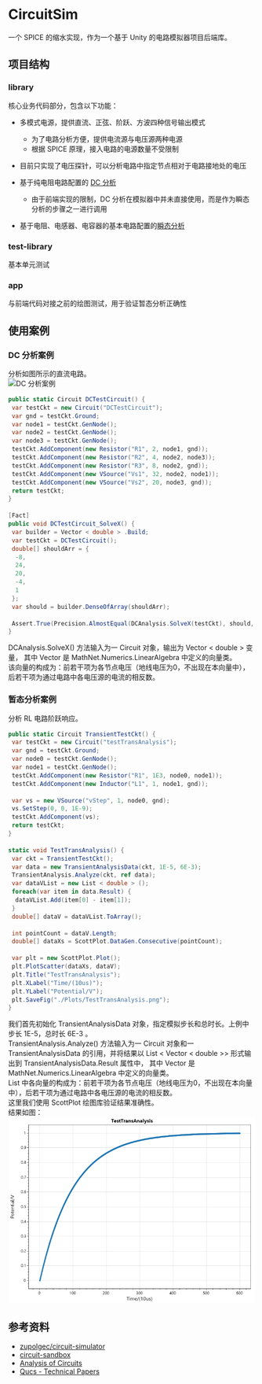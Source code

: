 # CircuitSim

一个 SPICE 的缩水实现，作为一个基于 Unity 的电路模拟器项目后端库。

## 项目结构

### library

核心业务代码部分，包含以下功能：

- 多模式电源，提供直流、正弦、阶跃、方波四种信号输出模式
  - 为了电路分析方便，提供电流源与电压源两种电源
  - 根据 SPICE 原理，接入电路的电源数量不受限制

- 目前只实现了电压探针，可以分析电路中指定节点相对于电路接地处的电压

- 基于纯电阻电路配置的 [DC 分析](https://github.com/rami3l/CircuitSim/blob/master/library/DCAnalysis.cs)
  - 由于前端实现的限制，DC 分析在模拟器中并未直接使用，而是作为瞬态分析的步骤之一进行调用

- 基于电阻、电感器、电容器的基本电路配置的[瞬态分析](https://github.com/rami3l/CircuitSim/blob/master/library/TransientAnalysis.cs)

### test-library

基本单元测试

### app

与前端代码对接之前的绘图测试，用于验证暂态分析正确性

## 使用案例

### DC 分析案例

  分析如图所示的直流电路。  
  ![DC 分析案例](https://lpsa.swarthmore.edu/Systems/Electrical/mna/images/MNA2.ex1.gif)
  
```csharp
public static Circuit DCTestCircuit() {
 var testCkt = new Circuit("DCTestCircuit");
 var gnd = testCkt.Ground;
 var node1 = testCkt.GenNode();
 var node2 = testCkt.GenNode();
 var node3 = testCkt.GenNode();
 testCkt.AddComponent(new Resistor("R1", 2, node1, gnd));
 testCkt.AddComponent(new Resistor("R2", 4, node2, node3));
 testCkt.AddComponent(new Resistor("R3", 8, node2, gnd));
 testCkt.AddComponent(new VSource("Vs1", 32, node2, node1));
 testCkt.AddComponent(new VSource("Vs2", 20, node3, gnd));
 return testCkt;
}

[Fact]
public void DCTestCircuit_SolveX() {
 var builder = Vector < double > .Build;
 var testCkt = DCTestCircuit();
 double[] shouldArr = {
  -8,
  24,
  20,
  -4,
  1
 };
 var should = builder.DenseOfArray(shouldArr);

 Assert.True(Precision.AlmostEqual(DCAnalysis.SolveX(testCkt), should, 8));
}

```

  DCAnalysis.SolveX() 方法输入为一 Circuit 对象，输出为 Vector < double > 变量，
  其中 Vector 是 MathNet.Numerics.LinearAlgebra 中定义的向量类。  
  该向量的构成为：前若干项为各节点电压（地线电压为0，不出现在本向量中），后若干项为通过电路中各电压源的电流的相反数。

### 暂态分析案例

  分析 RL 电路阶跃响应。
  
```csharp
public static Circuit TransientTestCkt() {
 var testCkt = new Circuit("testTransAnalysis");
 var gnd = testCkt.Ground;
 var node0 = testCkt.GenNode();
 var node1 = testCkt.GenNode();
 testCkt.AddComponent(new Resistor("R1", 1E3, node0, node1));
 testCkt.AddComponent(new Inductor("L1", 1, node1, gnd));

 var vs = new VSource("vStep", 1, node0, gnd);
 vs.SetStep(0, 0, 1E-9);
 testCkt.AddComponent(vs);
 return testCkt;
}

static void TestTransAnalysis() {
 var ckt = TransientTestCkt();
 var data = new TransientAnalysisData(ckt, 1E-5, 6E-3);
 TransientAnalysis.Analyze(ckt, ref data);
 var dataVList = new List < double > ();
 foreach(var item in data.Result) {
  dataVList.Add(item[0] - item[1]);
 }
 double[] dataV = dataVList.ToArray();

 int pointCount = dataV.Length;
 double[] dataXs = ScottPlot.DataGen.Consecutive(pointCount);

 var plt = new ScottPlot.Plot();
 plt.PlotScatter(dataXs, dataV);
 plt.Title("TestTransAnalysis");
 plt.XLabel("Time/(10us)");
 plt.YLabel("Potential/V");
 plt.SaveFig("./Plots/TestTransAnalysis.png");
}
```

  我们首先初始化 TransientAnalysisData 对象，指定模拟步长和总时长。上例中步长 1E-5，总时长 6E-3 。  
  TransientAnalysis.Analyze() 方法输入为一 Circuit 对象和一 TransientAnalysisData 的引用，并将结果以 List < Vector < double >> 形式输出到 TransientAnalysisData.Result 属性中，
  其中 Vector 是 MathNet.Numerics.LinearAlgebra 中定义的向量类。  
  List 中各向量的构成为：前若干项为各节点电压（地线电压为0，不出现在本向量中），后若干项为通过电路中各电压源的电流的相反数。  
  这里我们使用 ScottPlot 绘图库验证结果准确性。  
  结果如图：  
  ![暂态分析案例](https://github.com/rami3l/CircuitSim/blob/master/Plots/TestTransAnalysis.png)

## 参考资料

- [zupolgec/circuit-simulator](https://github.com/zupolgec/circuit-simulator)
- [circuit-sandbox](https://github.com/willymcallister/circuit-sandbox)
- [Analysis of Circuits](https://lpsa.swarthmore.edu/Systems/Electrical/mna/MNA1.html)
- [Qucs - Technical Papers](http://qucs.sourceforge.net/tech/)
